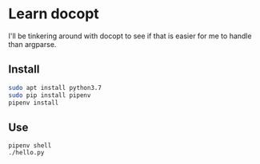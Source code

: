 # Learn docopt

I'll be tinkering around with docopt to see if that is easier for me to handle
than argparse.

## Install

```bash
sudo apt install python3.7
sudo pip install pipenv
pipenv install
```

## Use

```
pipenv shell
./hello.py
```
